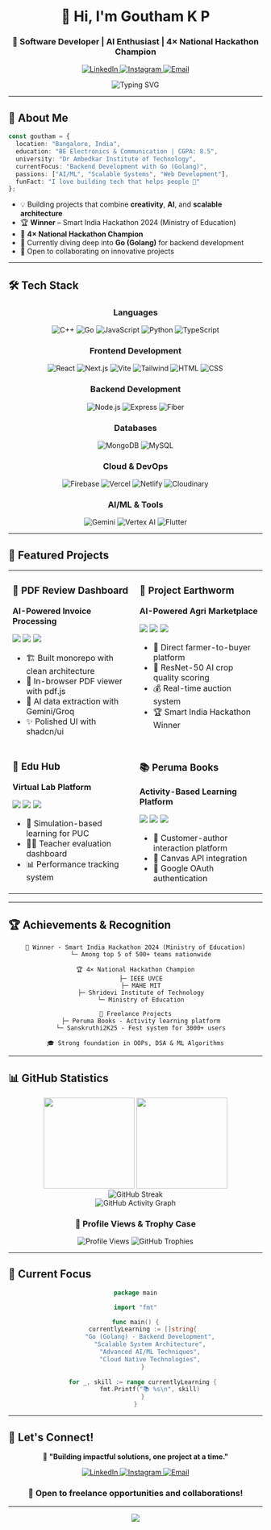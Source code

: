 <div align="center">
  
# 👋 Hi, I'm Goutham K P

### 🚀 Software Developer | AI Enthusiast | 4× National Hackathon Champion

<p align="center">
  <a href="https://www.linkedin.com/in/goutham-k-p-10780a323/">
    <img src="https://img.shields.io/badge/LinkedIn-0077B5?style=for-the-badge&logo=linkedin&logoColor=white" alt="LinkedIn"/>
  </a>
  <a href="https://www.instagram.com/kp_goutham16/">
    <img src="https://img.shields.io/badge/Instagram-E4405F?style=for-the-badge&logo=instagram&logoColor=white" alt="Instagram"/>
  </a>
  <a href="mailto:kpgoutham16@gmail.com">
    <img src="https://img.shields.io/badge/Email-D14836?style=for-the-badge&logo=gmail&logoColor=white" alt="Email"/>
  </a>
</p>

<img src="https://readme-typing-svg.herokuapp.com?font=Fira+Code&weight=600&size=28&pause=1000&color=3B82F6&center=true&vCenter=true&width=600&lines=Full+Stack+Developer;AI+%26+ML+Enthusiast;Smart+India+Hackathon+Winner;Building+Impactful+Solutions" alt="Typing SVG" />

</div>

---

## 🎯 About Me

```typescript
const goutham = {
  location: "Bangalore, India",
  education: "BE Electronics & Communication | CGPA: 8.5",
  university: "Dr Ambedkar Institute of Technology",
  currentFocus: "Backend Development with Go (Golang)",
  passions: ["AI/ML", "Scalable Systems", "Web Development"],
  funFact: "I love building tech that helps people 💙"
};
```

- 💡 Building projects that combine **creativity**, **AI**, and **scalable architecture**
- 🏆 **Winner** – Smart India Hackathon 2024 (Ministry of Education)
- 🥇 **4× National Hackathon Champion**
- 🌱 Currently diving deep into **Go (Golang)** for backend development
- 🤝 Open to collaborating on innovative projects

---

## 🛠️ Tech Stack

<div align="center">

### Languages
<p>
  <img src="https://img.shields.io/badge/C++-00599C?style=for-the-badge&logo=cplusplus&logoColor=white" alt="C++"/>
  <img src="https://img.shields.io/badge/Go-00ADD8?style=for-the-badge&logo=go&logoColor=white" alt="Go"/>
  <img src="https://img.shields.io/badge/JavaScript-F7DF1E?style=for-the-badge&logo=javascript&logoColor=black" alt="JavaScript"/>
  <img src="https://img.shields.io/badge/Python-3776AB?style=for-the-badge&logo=python&logoColor=white" alt="Python"/>
  <img src="https://img.shields.io/badge/TypeScript-3178C6?style=for-the-badge&logo=typescript&logoColor=white" alt="TypeScript"/>
</p>

### Frontend Development
<p>
  <img src="https://img.shields.io/badge/React-61DAFB?style=for-the-badge&logo=react&logoColor=black" alt="React"/>
  <img src="https://img.shields.io/badge/Next.js-000000?style=for-the-badge&logo=nextdotjs&logoColor=white" alt="Next.js"/>
  <img src="https://img.shields.io/badge/Vite-646CFF?style=for-the-badge&logo=vite&logoColor=white" alt="Vite"/>
  <img src="https://img.shields.io/badge/Tailwind_CSS-38B2AC?style=for-the-badge&logo=tailwind-css&logoColor=white" alt="Tailwind"/>
  <img src="https://img.shields.io/badge/HTML5-E34F26?style=for-the-badge&logo=html5&logoColor=white" alt="HTML"/>
  <img src="https://img.shields.io/badge/CSS3-1572B6?style=for-the-badge&logo=css3&logoColor=white" alt="CSS"/>
</p>

### Backend Development
<p>
  <img src="https://img.shields.io/badge/Node.js-339933?style=for-the-badge&logo=nodedotjs&logoColor=white" alt="Node.js"/>
  <img src="https://img.shields.io/badge/Express-000000?style=for-the-badge&logo=express&logoColor=white" alt="Express"/>
  <img src="https://img.shields.io/badge/Fiber-00ADD8?style=for-the-badge&logo=go&logoColor=white" alt="Fiber"/>
</p>

### Databases
<p>
  <img src="https://img.shields.io/badge/MongoDB-47A248?style=for-the-badge&logo=mongodb&logoColor=white" alt="MongoDB"/>
  <img src="https://img.shields.io/badge/MySQL-4479A1?style=for-the-badge&logo=mysql&logoColor=white" alt="MySQL"/>
</p>

### Cloud & DevOps
<p>
  <img src="https://img.shields.io/badge/Firebase-FFCA28?style=for-the-badge&logo=firebase&logoColor=black" alt="Firebase"/>
  <img src="https://img.shields.io/badge/Vercel-000000?style=for-the-badge&logo=vercel&logoColor=white" alt="Vercel"/>
  <img src="https://img.shields.io/badge/Netlify-00C7B7?style=for-the-badge&logo=netlify&logoColor=white" alt="Netlify"/>
  <img src="https://img.shields.io/badge/Cloudinary-3448C5?style=for-the-badge&logo=cloudinary&logoColor=white" alt="Cloudinary"/>
</p>

### AI/ML & Tools
<p>
  <img src="https://img.shields.io/badge/Google_Gemini-8E75B2?style=for-the-badge&logo=google&logoColor=white" alt="Gemini"/>
  <img src="https://img.shields.io/badge/Vertex_AI-4285F4?style=for-the-badge&logo=google-cloud&logoColor=white" alt="Vertex AI"/>
  <img src="https://img.shields.io/badge/Flutter-02569B?style=for-the-badge&logo=flutter&logoColor=white" alt="Flutter"/>
</p>

</div>

---

## 🚀 Featured Projects

<div align="center">

<table>
<tr>
<td width="50%" valign="top">

### 🧾 PDF Review Dashboard
**AI-Powered Invoice Processing**

<img src="https://img.shields.io/badge/Next.js-000000?style=flat-square&logo=nextdotjs&logoColor=white"/> <img src="https://img.shields.io/badge/TypeScript-3178C6?style=flat-square&logo=typescript&logoColor=white"/> <img src="https://img.shields.io/badge/MongoDB-47A248?style=flat-square&logo=mongodb&logoColor=white"/>

- 🏗️ Built monorepo with clean architecture
- 📄 In-browser PDF viewer with pdf.js
- 🤖 AI data extraction with Gemini/Groq
- ✨ Polished UI with shadcn/ui

</td>
<td width="50%" valign="top">

### 🌾 Project Earthworm
**AI-Powered Agri Marketplace**

<img src="https://img.shields.io/badge/Flutter-02569B?style=flat-square&logo=flutter&logoColor=white"/> <img src="https://img.shields.io/badge/Firebase-FFCA28?style=flat-square&logo=firebase&logoColor=black"/> <img src="https://img.shields.io/badge/Vertex_AI-4285F4?style=flat-square&logo=google-cloud&logoColor=white"/>

- 🚜 Direct farmer-to-buyer platform
- 🤖 ResNet-50 AI crop quality scoring
- 💰 Real-time auction system
- 🏆 Smart India Hackathon Winner

</td>
</tr>
<tr>
<td width="50%" valign="top">

### 🧪 Edu Hub
**Virtual Lab Platform**

<img src="https://img.shields.io/badge/Vite-646CFF?style=flat-square&logo=vite&logoColor=white"/> <img src="https://img.shields.io/badge/Firebase-FFCA28?style=flat-square&logo=firebase&logoColor=black"/> <img src="https://img.shields.io/badge/React-61DAFB?style=flat-square&logo=react&logoColor=black"/>

- 🔬 Simulation-based learning for PUC
- 👨‍🏫 Teacher evaluation dashboard
- 📊 Performance tracking system

</td>
<td width="50%" valign="top">

### 📚 Peruma Books
**Activity-Based Learning Platform**

<img src="https://img.shields.io/badge/React-61DAFB?style=flat-square&logo=react&logoColor=black"/> <img src="https://img.shields.io/badge/Firebase-FFCA28?style=flat-square&logo=firebase&logoColor=black"/> <img src="https://img.shields.io/badge/OAuth-EB5424?style=flat-square&logo=auth0&logoColor=white"/>

- 📖 Customer-author interaction platform
- 🎨 Canvas API integration
- 🔐 Google OAuth authentication

</td>
</tr>
</table>

</div>

---

## 🏆 Achievements & Recognition

<div align="center">

```
🥇 Winner - Smart India Hackathon 2024 (Ministry of Education)
   └─ Among top 5 of 500+ teams nationwide

🏆 4× National Hackathon Champion
   ├─ IEEE UVCE
   ├─ MAHE MIT
   ├─ Shridevi Institute of Technology
   └─ Ministry of Education

💼 Freelance Projects
   ├─ Peruma Books - Activity learning platform
   └─ Sanskruthi2K25 - Fest system for 3000+ users

🎓 Strong foundation in OOPs, DSA & ML Algorithms
```

</div>

---

## 📊 GitHub Statistics

<div align="center">
  <img height="180em" src="https://github-readme-stats.vercel.app/api?username=GouthamKP3002&show_icons=true&theme=tokyonight&include_all_commits=true&count_private=true"/>
  <img height="180em" src="https://github-readme-stats.vercel.app/api/top-langs/?username=GouthamKP3002&layout=compact&langs_count=8&theme=tokyonight"/>
</div>

<div align="center">
  <img src="https://github-readme-streak-stats.herokuapp.com/?user=GouthamKP3002&theme=tokyonight" alt="GitHub Streak"/>
</div>

<div align="center">
  <img src="https://github-readme-activity-graph.vercel.app/graph?username=GouthamKP3002&theme=tokyo-night&hide_border=true" alt="GitHub Activity Graph"/>
</div>

<div align="center">
  
### 👀 Profile Views & Trophy Case
  
<img src="https://komarev.com/ghpvc/?username=GouthamKP3002&label=Profile%20Views&color=0e75b6&style=for-the-badge" alt="Profile Views" />

<img src="https://github-profile-trophy.vercel.app/?username=GouthamKP3002&theme=tokyonight&no-frame=true&no-bg=true&margin-w=4&row=1" alt="GitHub Trophies"/>
</div>

---

## 🌱 Current Focus

<div align="center">

```go
package main

import "fmt"

func main() {
    currentlyLearning := []string{
        "Go (Golang) - Backend Development",
        "Scalable System Architecture",
        "Advanced AI/ML Techniques",
        "Cloud Native Technologies",
    }
    
    for _, skill := range currentlyLearning {
        fmt.Printf("📚 %s\n", skill)
    }
}
```

</div>

---

## 🤝 Let's Connect!

<div align="center">

💬 **"Building impactful solutions, one project at a time."**

<p>
  <a href="https://www.linkedin.com/in/goutham-k-p-10780a323/">
    <img src="https://img.shields.io/badge/Connect_on_LinkedIn-0077B5?style=for-the-badge&logo=linkedin&logoColor=white" alt="LinkedIn"/>
  </a>
  <a href="https://www.instagram.com/kp_goutham16/">
    <img src="https://img.shields.io/badge/Follow_on_Instagram-E4405F?style=for-the-badge&logo=instagram&logoColor=white" alt="Instagram"/>
  </a>
  <a href="mailto:kpgoutham16@gmail.com">
    <img src="https://img.shields.io/badge/Email_Me-D14836?style=for-the-badge&logo=gmail&logoColor=white" alt="Email"/>
  </a>
</p>

### 🌟 Open to freelance opportunities and collaborations!



</div>

---

<div align="center">
  <img src="https://capsule-render.vercel.app/api?type=waving&color=gradient&height=100&section=footer"/>
</div>
